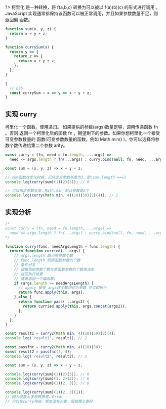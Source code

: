 ?> 柯里化 是一种转换，将 f(a,b,c) 转换为可以被以 f(a)(b)(c) 的形式进行调用
。JavaScript 实现通常都保持该函数可以被正常调用，并且如果参数数量不足，则返回偏
函数。

```javascript
function sum(x, y, z) {
  return x + y + z;
}

function currySum(x) {
  return y => {
    return z => {
      return x + y + z;
    };
  };
}

{
  // ES6
  const currySum = x => y => x + y + z;
}
```

## 实现 curry

柯里化一个函数。使用递归。 如果提供的参数(args)数量足够，调用传递函数 fn 。否则
返回一个柯里化后的函数 fn ，期望剩下的参数。如果你想柯里化一个接受可变参数数量的
函数(可变参数数量的函数，例如 Math.min() )，你可以选择将参数个数传递给第二个参数
arity。

```javascript
const curry = (fn, need = fn.length, ...args) =>
  need <= args.length ? fn(...args) : curry.bind(null, fn, need, ...args);

const sum = (x, y, z) => x + y + z;

// sum函数在定义时候，已经定义参数长度为3，即:sum.length ===3
console.log(curry(sum)(1)(2)(3)); // 6

// 可以指定参数长度，Math.min 默认参数是2个
console.log(curry(Math.min, 4)(10)(50)(2)(4)); // 2
```

## 实现分析

```javascript
/*
const curry = (fn, need = fn.length, ...args) =>
  need <= args.length ? fn(...args) : curry.bind(null, fn, need, ...args);
*/

function curry(func, needArgsLength = func.length) {
  return function curried(...args) {
    // args.length 既当前参数个数
    // func.length 既原函数参数的个数
    // 条件分支
    // 根据当前参数个数与原函数参数的个数来决定
    // 返回执行结果
    // 或者返回一个偏函数;
    if (args.length >= needArgsLength) {
      // apply 接受 args这个数组作为参数 并立即执行
      return func.apply(this, args);
    } else {
      return function pass(...args2) {
        return curried.apply(this, args.concat(args2));
      };
    }
  };
}

const result1 = curry2(Math.min, 4)(10)(50)(2)(4);
console.log('result1', result1); // 2

const passfnc = curry2(Math.min, 4)(10)(50);
const result2 = passfnc(2, 4);
console.log('result2', result2); // 2

const sum = (x, y, z) => x + y + z;

console.log(curry(sum)(1)(2)(3)); // 6
console.log(curry(sum)(1, 2)(3)); // 6
console.log(curry(sum)(1)(2, 3)); // 6

console.log(curry(sum)(1)(2, 3)(1));
// 因为参数太多导致报错，Error
// 可以在curry兜底，感觉没有必要，报错提示更好
```

